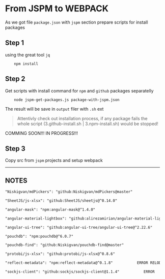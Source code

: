 # From JSPM to WEBPACK
As we got file `package.json` with `jspm` section prepare scripts for install packages

## Step 1
using the great tool `jq` 
```shell
    npm install
```

## Step 2
Get scripts with install command for `npm` and `github` packages separatelly
```shell
    node jspm-get-packages.js package-with-jspm.json
```
The result will be save in `output` filer with `.sh` ext

> Attentivly check out installation process, if any package fails the whole script (3.github-install.sh | 3.npm-install.sh) would be stopped! 


COMMING SOON!!! 
IN PROGRESS!!!
## Step 3
Copy src from `jspm` projects and setup webpack




---
## NOTES
```txt
"Niskigvan/mdPickers": "github:Niskigvan/mdPickers@master"                              EQUAL mdPickers CHECKED     npm i --save Niskigvan/mdPickers 

"SheetJS/js-xlsx": "github:SheetJS/sheetjs@^0.14.0"                                     LIKE xlsx CHECKED           npm i --save github:SheetJS/sheetjs#v0.14.0 

"angular-mask": "npm:angular-mask@^1.4.0"                                               LIKE angular-input-masks    npm i --save angular-input-masks@^1.4.0

"angular-material-lightbox": "github:alirezamirian/angular-material-lightbox@^0.0.11"   EQUAL                       npm i --save alirezamirian/angular-material-lightbox#0.0.11 

"angular-ui-tree": "github:angular-ui-tree/angular-ui-tree@^2.22.6"                     EQUAL                       npm i --save github:angular-ui-tree/angular-ui-tree#v2.22.3

"pouchdb": "npm:pouchdb@^6.0.7"                                                         ERROR NOT RESOLVED          npm i --ignore-scripts --save pouchdb@^6.0.7 

"pouchdb-find": "github:Niskigvan/pouchdb-find@master"                                  ???EEMS LIKE                  npm i --save pouchdb-find@^6.4.3                                                                       

"protobi/js-xlsx": "github:protobi/js-xlsx@^0.8.6"                                      THIS FORM FROM SheetJS/sheetjs  npm i --ignore-scripts  --save github:protobi/js-xlsx#v0.8.6     

"reflect-metadata": "npm:reflect-metadata@^0.1.8"           ERROR RELODING          npm i --ignore-scripts --save npm:reflect-metadata@^0.1.8

"sockjs-client": "github:sockjs/sockjs-client@1.1.4"           ERROR                    npm i --save github:sockjs/sockjs-client#v1.1.4
```
